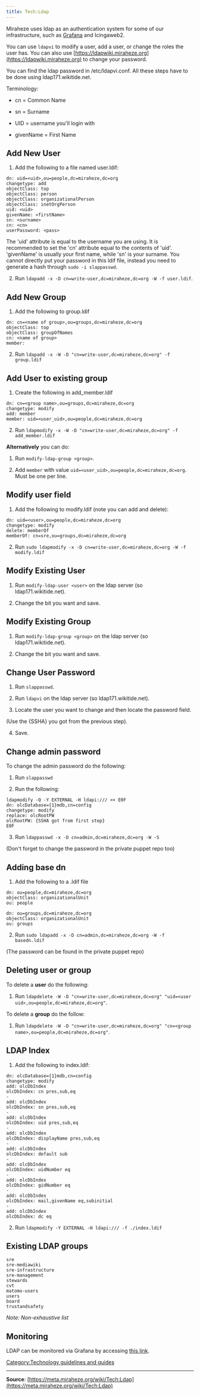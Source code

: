 ```yaml
---
title: Tech:Ldap
---
```


Miraheze uses ldap as an authentication system for some of our infrastructure, such as [Grafana](https://meta.miraheze.org/wiki/Tech:Grafana) and Icingaweb2.

You can use `ldapvi` to modify a user, add a user, or change the roles the user has. You can also use [https://ldapwiki.miraheze.org](https://ldapwiki.miraheze.org) to change your password.

You can find the ldap password in /etc/ldapvi.conf. All these steps have to be done using ldap171.wikitide.net.

Terminology:
* cn = Common Name

* sn = Surname

* UID = username you'll login with

* givenName = First Name

## Add New User 

1. Add the following to a file named user.ldif:
```
dn: uid=<uid>,ou=people,dc=miraheze,dc=org
changetype: add
objectClass: top
objectClass: person
objectClass: organizationalPerson
objectClass: inetOrgPerson
uid: <uid>
givenName: <firstName>
sn: <surname>
cn: <cn>
userPassword: <pass>
```

The 'uid' attribute is equal to the username you are using. It is recommended to set the 'cn' attribute equal to the contents of 'uid'. 'givenName' is usually your first name, while 'sn' is your surname.
You cannot directly put your password in this ldif file, instead you need to generate a hash through `sudo -i slappasswd`.

2. Run `ldapadd -x -D cn=write-user,dc=miraheze,dc=org -W -f user.ldif`.

## Add New Group 

1. Add the following to group.ldif

```
dn: cn=<name of group>,ou=groups,dc=miraheze,dc=org
objectClass: top
objectClass: groupOfNames
cn: <name of group>
member:
```

2. Run `ldapadd -x -W -D "cn=write-user,dc=miraheze,dc=org" -f group.ldif`

## Add User to existing group 

1. Create the following in add_member.ldif

```
dn: cn=<group name>,ou=groups,dc=miraheze,dc=org
changetype: modify
add: member
member: uid=<user_uid>,ou=people,dc=miraheze,dc=org
```

2. Run `ldapmodify -x -W -D "cn=write-user,dc=miraheze,dc=org" -f add_member.ldif`

**Alternatively** you can do:

1. Run `modify-ldap-group <group>`.

2. Add `member` with value `uid=<user_uid>,ou=people,dc=miraheze,dc=org`. Must be one per line.

## Modify user field 

1. Add the following to modify.ldif (note you can add and delete):

```
dn: uid=<user>,ou=people,dc=miraheze,dc=org
changetype: modify
delete: memberOf
memberOf: cn=sre,ou=groups,dc=miraheze,dc=org
```

2. Run `sudo ldapmodify -x -D cn=write-user,dc=miraheze,dc=org -W -f modify.ldif`

## Modify Existing User 

1. Run `modify-ldap-user <user>` on the ldap server (so ldap171.wikitide.net).

2. Change the bit you want and save.

## Modify Existing Group 

1. Run `modify-ldap-group <group>` on the ldap server (so ldap171.wikitide.net).

2. Change the bit you want and save.

## Change User Password 

1. Run `slappasswd`.

2. Run `ldapvi` on the ldap server (so ldap171.wikitide.net).

3. Locate the user you want to change and then locate the password field.

(Use the {SSHA} you got from the previous step).

4. Save.

## Change admin password 

To change the admin password do the following:

1. Run `slappasswd`

2. Run the following:

```
ldapmodify -Q -Y EXTERNAL -H ldapi:/// << E0F
dn: olcDatabase={1}mdb,cn=config
changetype: modify
replace: olcRootPW
olcRootPW: {SSHA got from first step}
E0F
```

3. Run `ldappasswd -x -D cn=admin,dc=miraheze,dc=org -W -S`

(Don't forget to change the password in the private puppet repo too)

## Adding base dn 

1. Add the following to a .ldif file

```
dn: ou=people,dc=miraheze,dc=org
objectClass: organizationalUnit
ou: people

dn: ou=groups,dc=miraheze,dc=org
objectClass: organizationalUnit
ou: groups
```

2. Run `sudo ldapadd -x -D cn=admin,dc=miraheze,dc=org -W -f basedn.ldif`

(The password can be found in the private puppet repo)

## Deleting user or group 

To delete a **user** do the following:

1. Run `ldapdelete -W -D "cn=write-user,dc=miraheze,dc=org" "uid=<user uid>,ou=people,dc=miraheze,dc=org"`.

To delete a **group** do the follow:

1. Run `ldapdelete -W -D "cn=write-user,dc=miraheze,dc=org" "cn=<group name>,ou=people,dc=miraheze,dc=org"`.

## LDAP Index 

1. Add the following to index.ldif:

```
dn: olcDatabase={1}mdb,cn=config
changetype: modify
add: olcDbIndex
olcDbIndex: cn pres,sub,eq
-
add: olcDbIndex
olcDbIndex: sn pres,sub,eq
-
add: olcDbIndex
olcDbIndex: uid pres,sub,eq
-
add: olcDbIndex
olcDbIndex: displayName pres,sub,eq
-
add: olcDbIndex
olcDbIndex: default sub
-
add: olcDbIndex
olcDbIndex: uidNumber eq
-
add: olcDbIndex
olcDbIndex: gidNumber eq
-
add: olcDbIndex
olcDbIndex: mail,givenName eq,subinitial
-
add: olcDbIndex
olcDbIndex: dc eq
```

2. Run `ldapmodify -Y EXTERNAL -H ldapi:/// -f ./index.ldif`

## Existing LDAP groups 

```
sre
sre-mediawiki
sre-infrastructure
sre-management
stewards
cvt
matomo-users
users
board
trustandsafety
```
*Note: Non-exhaustive list*

## Monitoring 

LDAP can be monitored via Grafana by accessing [this link](https://grafana.wikitide.net/d/uOLD33lMz/ldap?orgId=1).

[Category:Technology guidelines and guides](https://meta.miraheze.org/wiki/Category:Technology_guidelines_and_guides)

----
**Source**: [https://meta.miraheze.org/wiki/Tech:Ldap](https://meta.miraheze.org/wiki/Tech:Ldap)